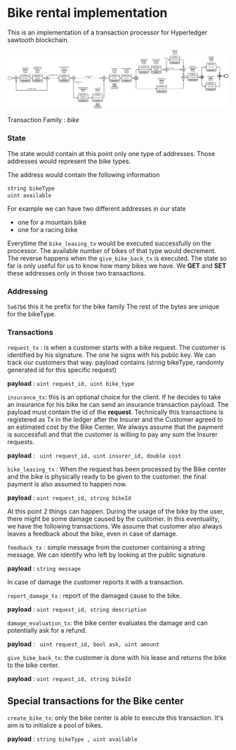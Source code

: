 # Bike rental implementation

This is an implementation of a transaction processor for Hyperledger sawtooth blockchain.


![bike rental bpmn](bpmn.svg)

Transaction Family : *bike*

### State

The state would contain at this point only one type of addresses. Those addresses would represent the bike types.


The address would contain the following information

```
string bikeType
uint available 
```

For example we can have two different addresses in our state

- one for a mountain bike
- one for a racing bike

Everytime the ```bike_leasing_tx``` would be executed successfully on the processor. The available number of bikes of that type would decrement. The reverse happens when the ```give_bike_back_tx``` is executed. The state so far is only useful for us to know how many bikes we have. We **GET** and **SET** these addresses only in those two transactions.


### Addressing

``` 5a67b6 ``` this it he prefix for the bike family
The rest of the bytes are unique for the bikeType.


### Transactions 


```request_tx``` : is when a customer starts with a bike request. The customer is identified by his signature. The one he signs with his public key. We can track our customers that way. payload contains (string bikeType, randomly generated id for this specific request)

**payload** :  ``` uint request_id, uint bike_type ```


```insurance_tx```: this is an optional choice for the client. If he decides to take an insurance for his bike he can send an insurance transaction payload. The payload must contain the id of the **request**. Technically this transactions is registered as Tx in the ledger after the Insurer and the Customer agreed to an estimated cost by the Bike Center. We always assume that the payment is successfull and that the customer is willing to pay any sum the Insurer requests.

**payload** :  ``` uint request_id, uint insurer_id, double cost```

```bike_leasing_tx``` : When the request has been processed by the Bike center and the bike is physically ready to be given to the customer. the final payment is also assumed to happen now.

**payload** : ``` uint request_id, string bikeId ```

At this point 2 things can happen. During the usage of the bike by the user, there might be some damage caused by the customer. In this eventuality, we have the following transactions. We assume that customer also always leaves a feedback about the bike, even in case of damage.

```feedback_tx``` : simple message from the customer containing a string message. We can identify who left by looking at the public signature.

**payload** : ``` string message ```

In case of damage the customer reports it with a transaction.

```report_damage_tx``` : report of the damaged cause to the bike.

**payload** : ``` uint request_id, string description ```

```damage_evaluation_tx```: the bike center evaluates the damage and can potentially ask for a refund.

**payload** : ``` uint request_id, bool ask, uint amount```

```give_bike_back_tx```: the customer is done with his lease and returns the bike to the bike center.

**payload** : ```uint request_id, string bikeId```


## Special transactions for the Bike center

```create_bike_tx```: only the bike center is able to execute this transaction. It's aim is to initialize a pool of bikes. 

**payload** : ```string bikeType , uint available```














































